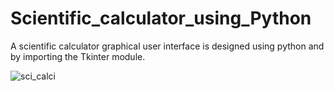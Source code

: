 # Scientific_calculator_using_Python
A scientific calculator graphical user interface is designed using python and by importing the Tkinter module.

![sci_calci](https://user-images.githubusercontent.com/59401883/182220838-f6b009d4-3d73-4de6-b873-c66c31f142f6.png)
